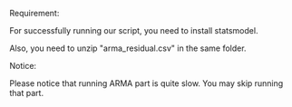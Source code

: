 Requirement:

For successfully running our script, you need to install statsmodel.

Also, you need to unzip "arma_residual.csv" in the same folder.


Notice:

Please notice that running ARMA part is quite slow. You may skip running that part.